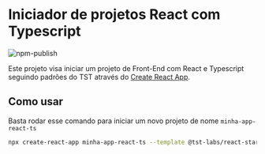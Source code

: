 # Iniciador de projetos React com Typescript
![npm-publish](https://github.com/tst-labs/react-starter-ts/workflows/npm-publish/badge.svg)

Este projeto visa iniciar um projeto de Front-End com React e Typescript seguindo padrões do TST através do [Create React App](https://github.com/facebook/create-react-app).

## Como usar

Basta rodar esse comando para iniciar um novo projeto de nome `minha-app-react-ts`

```bash
npx create-react-app minha-app-react-ts --template @tst-labs/react-starter-ts
```